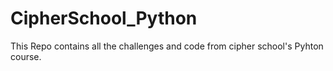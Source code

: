 # CipherSchool_Python
This Repo contains all the challenges and code from cipher school's Pyhton course.
